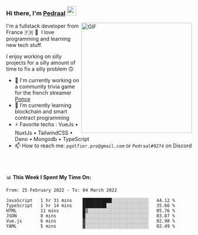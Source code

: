 ### Hi there, I'm <a href="https://pedraal.dev" target="_blank">Pedraal</a> <img src="https://media.giphy.com/media/hvRJCLFzcasrR4ia7z/giphy.gif" width="25px">
<img align="right" alt="GIF" src="https://pedraal.dev/avatar.png" width="300" height="300" />

I'm a fullstack developer from France 🇫🇷 🥖 &nbsp;I love programming and learning new
tech stuff.

I enjoy working on silly projects for a silly amount of time to fix a silly problem 🙃

- 🔭  I'm currently working on a community trivia game for the french streamer <a href="https://twitch.tv/ponce" target="_blank">Ponce</a>
- 🌱 I’m currently learning blockchain and smart contract programming
- ⚡ Favorite techs : VueJs &bull; NuxtJs &bull; TailwindCSS &bull; Deno &bull; Mongodb &bull; TypeScript
- 📫 How to reach me: `pgolfier.pro@gmail.com` or `Pedraal#9274` on Discord

<br>
<br>

📊 **This Week I Spent My Time On:**
<!--START_SECTION:waka-->

```text
From: 25 February 2022 - To: 04 March 2022

JavaScript   1 hr 31 mins    ███████████░░░░░░░░░░░░░░   44.12 %
TypeScript   1 hr 14 mins    █████████░░░░░░░░░░░░░░░░   35.66 %
HTML         11 mins         █▒░░░░░░░░░░░░░░░░░░░░░░░   05.76 %
JSON         8 mins          █░░░░░░░░░░░░░░░░░░░░░░░░   03.87 %
Vue.js       6 mins          ▓░░░░░░░░░░░░░░░░░░░░░░░░   02.98 %
YAML         5 mins          ▓░░░░░░░░░░░░░░░░░░░░░░░░   02.49 %
```

<!--END_SECTION:waka-->

